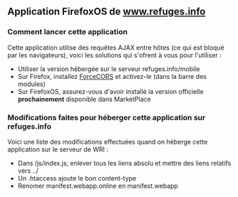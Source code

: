 ## Application FirefoxOS de www.refuges.info

### Comment lancer cette application

Cette application utilise des requêtes AJAX entre hôtes (ce qui est bloqué par les navigateurs), voici les solutions qui s'ofrent à vous pour l'utiliser :

 * Utiliser la version hébergée sur le serveur refuges.info/mobile
 * Sur Firefox, installez [ForceCORS](https://addons.mozilla.org/fr/firefox/addon/forcecors) et activez-le (dans la barre des modules)
 * Sur FirefoxOS, assurez-vous d'avoir installé la version officielle **prochainement** disponible dans MarketPlace

### Modifications faites pour héberger cette application sur refuges.info

Voici une liste des modifications effectuées quand on héberge cette application sur le serveur de WRI :

 * Dans /js/index.js, enlever tous les liens absolu et mettre des liens relatifs vers ../
 * Un .htaccess ajoute le bon content-type
 * Renomer manifest.webapp.online en manifest.webapp